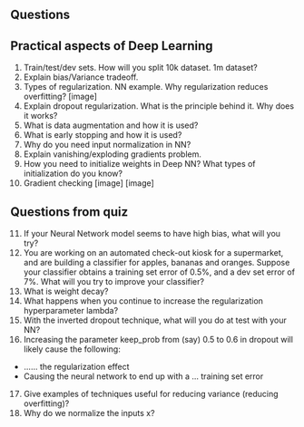 ## Questions

## **Practical aspects of Deep Learning**

1. Train/test/dev sets. How will you split 10k dataset. 1m dataset?
2. Explain bias/Variance tradeoff.
3. Types of regularization. NN example. Why regularization reduces overfitting?
[image]
4. Explain dropout regularization. What is the principle behind it. Why does it works?
5. What is data augmentation and how it is used?
6. What is early stopping and how it is used?
7. Why do you need input normalization in NN?
8. Explain vanishing/exploding gradients problem.
9. How you need to initialize weights in Deep NN? What types of initialization do you know?
10. Gradient checking
[image]
[image]


## Questions from quiz
11. If your Neural Network model seems to have high bias, what will you try?
12. You are working on an automated check-out kiosk for a supermarket, and are building a classifier for apples, bananas and oranges. Suppose your classifier obtains a training set error of 0.5%, and a dev set error of 7%. What will you try to improve your classifier?
13. What is weight decay?
14. What happens when you continue to increase the regularization hyperparameter lambda?
15. With the inverted dropout technique, what will you do at test with your NN?
16. Increasing the parameter keep_prob from (say) 0.5 to 0.6 in dropout will likely cause the following:
- ...... the regularization effect
- Causing the neural network to end up with a ... training set error
17. Give examples of techniques useful for reducing variance (reducing overfitting)?
18. Why do we normalize the inputs x?